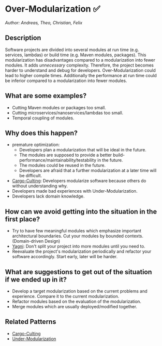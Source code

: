 # Over-Modularization ✅
*Author: Andreas, Theo, Christian, Felix*
## Description
Software projects are divided into several modules at run time (e.g. services, lambdas) or build time (e.g. Maven modules, packages). This modularization has disadvantages compared to a modularization into fewer modules. It adds *unnecessary* complexity. Therefore, the project becomes harder to understand and debug for developers. Over-Modularization could lead to higher compile times. Additionally the performance at run time could be inferior compared to a modularization into fewer modules.


## What are some examples?
- Cutting Maven modules or packages too small.
- Cutting microservices/nanoservices/lambdas too small.
- Temporal coupling of modules.


## Why does this happen?
- premature optimization:
    - Developers plan a modularization that will be ideal in the future.
    - The modules are supposed to provide a better build-performance/maintainability/testability in the future.
    - The modules could be reused in the future.
    - Developers are afraid that a further modularization at a later time will be difficult.
- [Cargo-Culting](cargo_culting.md): Developers modularize software because others do without understanding why.
- Developers made bad experiences with Under-Modularization.
- Developers lack domain knowledge.


## How can we avoid getting into the situation in the first place?
- Try to have few meaningful modules which emphasize important architectural boundaries. Cut your modules by bounded contexts. (Domain-driven Design)
- [Yagni]: Don't split your project into more modules until you need to.
- Reevaluate the project's modularization periodically and refactor your software accordingly. Start early, later will be harder.


## What are suggestions to get out of the situation if we ended up in it?
- Develop a target modularization based on the current problems and experience. Compare it to the current modularization.
- Refactor modules based on the evaluation of the modularization.
- Merge modules which are usually deployed/modified together.

## Related Patterns
- [Cargo-Culting](cargo_culting.md)
- [Under-Modularization](under_modularization.md)

[Yagni]: https://www.martinfowler.com/bliki/Yagni.html
